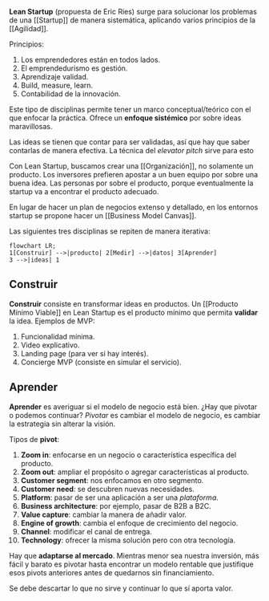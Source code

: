 **Lean Startup** (propuesta de Eric Ries) surge para solucionar los problemas de una [[Startup]] de manera sistemática, aplicando varios principios de la [[Agilidad]].

Principios:

1. Los emprendedores están en todos lados.
2. El emprendedurismo es gestión.
3. Aprendizaje validad.
4. Build, measure, learn.
5. Contabilidad de la innovación.

Este tipo de disciplinas permite tener un marco conceptual/teórico con el que enfocar la práctica. Ofrece un **enfoque sistémico** por sobre ideas maravillosas.

Las ideas se tienen que contar para ser validadas, así que hay que saber contarlas de manera efectiva. La técnica del _elevator pitch_ sirve para esto

Con Lean Startup, buscamos crear una [[Organización]], no solamente un producto. Los inversores prefieren apostar a un buen equipo por sobre una buena idea. Las personas por sobre el producto, porque eventualmente la startup va a encontrar el producto adecuado.

En lugar de hacer un plan de negocios extenso y detallado, en los entornos startup se propone hacer un [[Business Model Canvas]].

Las siguientes tres disciplinas se repiten de manera iterativa:

```mermaid
flowchart LR;
1[Construir] -->|producto| 2[Medir] -->|datos| 3[Aprender]
3 -->|ideas| 1
```

## Construir

**Construir** consiste en transformar ideas en productos. Un [[Producto Mínimo Viable]] en Lean Startup es el producto mínimo que permita **validar** la idea. Ejemplos de MVP:

1. Funcionalidad mínima.
2. Video explicativo.
3. Landing page (para ver si hay interés).
4. Concierge MVP (consiste en simular el servicio).

## Aprender

**Aprender** es averiguar si el modelo de negocio está bien. ¿Hay que pivotar o podemos continuar? _Pivotar_ es cambiar el modelo de negocio, es cambiar la estrategia sin alterar la visión.

Tipos de **pivot**:

1. **Zoom in**: enfocarse en un negocio o característica específica del producto.
2. **Zoom out**: ampliar el propósito o agregar características al producto.
3. **Customer segment**: nos enfocamos en otro segmento.
4. **Customer need**: se descubren nuevas necesidades.
5. **Platform**: pasar de ser una aplicación a ser una _plataforma_.
6. **Business architecture**: por ejemplo, pasar de B2B a B2C.
7. **Value capture**: cambiar la manera de añadir valor.
8. **Engine of growth**: cambia el enfoque de crecimiento del negocio.
9. **Channel**: modificar el canal de entrega.
10. **Technology**: ofrecer la misma solución pero con otra tecnología.

Hay que **adaptarse al mercado**. Mientras menor sea nuestra inversión, más fácil y barato es pivotar hasta encontrar un modelo rentable que justifique esos pivots anteriores antes de quedarnos sin financiamiento.

Se debe descartar lo que no sirve y continuar lo que sí aporta valor.
